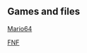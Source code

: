 ## Games and files

<a href="Super Mario 64 (U) [!].z64">Mario64</a>

<a href="Friday Night Funkin.html">FNF</a>

